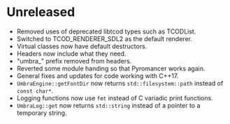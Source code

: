 # Unreleased
* Removed uses of deprecated libtcod types such as TCODList.
* Switched to TCOD_RENDERER_SDL2 as the default renderer.
* Virtual classes now have default destructors.
* Headers now include what they need.
* "umbra_" prefix removed from headers.
* Reverted some module handing so that Pyromancer works again.
* General fixes and updates for code working with C++17.
* ``UmbraEngine::getFontDir`` now returns ``std::filesystem::path`` instead of ``const char*``.
* Logging functions now use ``fmt`` instead of C variadic print functions.
* ``UmbraLog::get`` now returns ``std::string`` instead of a pointer to a temporary string.
